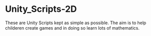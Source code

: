 # Unity_Scripts-2D
These are Unity Scripts kept as simple as possible.
The aim is to help childeren create games and in doing so learn lots of mathematics.
